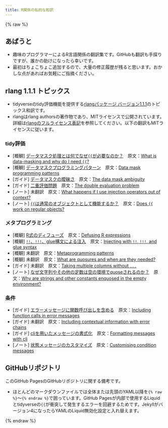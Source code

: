 ```yaml
---
title: R関係の私的な和訳
---
```


{% raw %}
## あばうと

- 趣味のプログラマーによるR言語関係の翻訳集です。GitHubも翻訳も手探りですが、誰かの助けになったら幸いです。
- 最初はちょこちょこ追加するので、大量の修正履歴が残ると思います。おかしな点があればお気軽にご指摘ください。

## rlang 1.1.1 トピックス

- tidyverseのtidy評価機能を提供する[rlangパッケージ バージョン1.1.1](https://rlang.r-lib.org/index.html)のトピックス和訳です。
- rlangはrlang authorsの著作物であり、MITライセンスで公開されています。詳細は[rlangのフルライセンス表記](https://rlang.r-lib.org/LICENSE.html)を参照してください。以下の翻訳もMITライセンスに従います。

### tidy評価
- [概観] [データマスク処理とは何でなぜ`{{`が必要なのか？](rlang1.1.1-topics/topic-data-mask.md)　原文：[What is data-masking and why do I need `{{`?](https://rlang.r-lib.org/reference/topic-data-mask.html)
- [概観] [データマスクプログラミングパターン](rlang1.1.1-topics/topic-data-mask-programming.md)　原文：[Data mask programming patterns](https://rlang.r-lib.org/reference/topic-data-mask-programming.html)
- [ガイド] [データマスクの曖昧さ](rlang1.1.1-topics/topic-data-mask-ambiguity.md)　原文：[The data mask ambiguity](https://rlang.r-lib.org/reference/topic-data-mask-ambiguity.html)
- [ガイド] [二重評価問題](rlang1.1.1-topics/topic-double-evaluation.md)　原文：[The double evaluation problem](https://rlang.r-lib.org/reference/topic-double-evaluation.html)
- [ノート] 未翻訳　原文：[What happens if I use injection operators out of context?](https://rlang.r-lib.org/reference/topic-inject-out-of-context.html)
- [ノート] [`{{`は通常のオブジェクトとして機能するか？](rlang1.1.1-topics/topic-embrace-non-args.md)　原文：[Does `{{` work on regular objects?](https://rlang.r-lib.org/reference/topic-embrace-non-args.html)
### メタプログラミング
- [概観] [R式のディフューズ](rlang1.1.1-topics/topic-defuse.md)　原文：[Defusing R expressions](https://rlang.r-lib.org/reference/topic-defuse.html)
- [概観] [`!!`、`!!!`、glue構文による注入](rlang1.1.1-topics/topic-inject.md)　原文：[Injecting with `!!`, `!!!`, and glue syntax](https://rlang.r-lib.org/reference/topic-inject.html)
- [概観] 未翻訳　原文：[Metaprogramming patterns](https://rlang.r-lib.org/reference/topic-metaprogramming.html)
- [概観] 未翻訳　原文：[What are quosures and when are they needed?](https://rlang.r-lib.org/reference/topic-quosure.html)
- [ガイド] 未翻訳　原文：[Taking multiple columns without `...`](https://rlang.r-lib.org/reference/topic-multiple-columns.html)
- [ノート] [なぜ文字列やその他の定数は空の環境でquoseされるのか？](rlang1.1.1-topics/topic-embrace-constants.md)　原文：[Why are strings and other constants enquosed in the empty environment?](https://rlang.r-lib.org/reference/topic-embrace-constants.html)
### 条件
- [ガイド] [エラーメッセージに関数呼び出しを含める](topic-error-call.md)　原文：[Including function calls in error messages](https://rlang.r-lib.org/reference/topic-error-call.html)
- [ガイド] 未翻訳　原文：[Including contextual information with error chains](https://rlang.r-lib.org/reference/topic-error-chaining.html)
- [ガイド] [cliを用いたメッセージの書式化](rlang1.1.1-topics/topic-condition-formatting.md)　原文：[Formatting messages with cli](https://rlang.r-lib.org/reference/topic-condition-formatting.html)
- [ノート] [状態メッセージのカスタマイズ](rlang1.1.1-topics/topic-condition-customisation.md)　原文：[Customising condition messages](https://rlang.r-lib.org/reference/topic-condition-customisation.html)

## GitHubリポジトリ

このGitHub PagesのGitHubリポジトリに関する備考です。

- ほとんどのマークダウンファイルでは全体または先頭のYAML以降を`{% raw %}`～`{% endraw %}`で囲っています。GitHub Pagesが内部で使用するLiquidとtidyverseの`{{`が衝突して発生するエラーを回避するためです。Jekyllがバージョン4になったらYAMLのLiquid無効化設定と入れ替えます。

{% endraw %}
